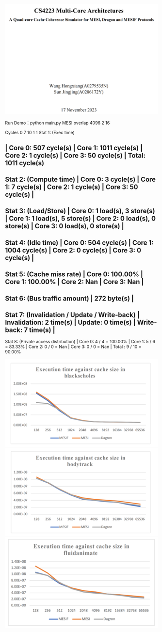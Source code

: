 ![title](https://github.com/XavierWangHX/Cache-Coherence-Simulator/blob/main/img/title.png) 

Run Demo：python main.py MESI overlap 4096 2 16

Cycles 0
7 10 1 1
Stat 1: (Exec time)

| Core 0: 507 cycle(s) | Core 1: 1011 cycle(s) | Core 2: 1 cycle(s) | Core 3: 50 cycle(s) |
Total: 1011 cycle(s)
------------------------------------
Stat 2: (Compute time)
| Core 0: 3 cycle(s) | Core 1: 7 cycle(s) | Core 2: 1 cycle(s) | Core 3: 50 cycle(s) |
------------------------------------
Stat 3: (Load/Store)
| Core 0: 1 load(s), 3 store(s) | Core 1: 1 load(s), 5 store(s) | Core 2: 0 load(s), 0 store(s) | Core 3: 0 load(s), 0 store(s) |
------------------------------------
Stat 4: (Idle time)
| Core 0: 504 cycle(s) | Core 1: 1004 cycle(s) | Core 2: 0 cycle(s) | Core 3: 0 cycle(s) |
------------------------------------
Stat 5: (Cache miss rate)
| Core 0: 100.00% | Core 1: 100.00% | Core 2: Nan  | Core 3: Nan  |
------------------------------------
Stat 6: (Bus traffic amount)
| 272 byte(s) |
------------------------------------
Stat 7: (Invalidation / Update / Write-back)
| Invalidation: 2 time(s) | Update: 0 time(s) | Write-back: 7 time(s) |
------------------------------------
Stat 8: (Private access distribution)
| Core 0: 4 / 4 = 100.00% | Core 1: 5 / 6 = 83.33% | Core 2: 0 / 0 = Nan | Core 3: 0 / 0 = Nan |
Total : 9 / 10 = 90.00%

![black](https://github.com/XavierWangHX/Cache-Coherence-Simulator/blob/main/img/black.png) 
![body](https://github.com/XavierWangHX/Cache-Coherence-Simulator/blob/main/img/body.png) 
![fluid](https://github.com/XavierWangHX/Cache-Coherence-Simulator/blob/main/img/fluid.png) 
